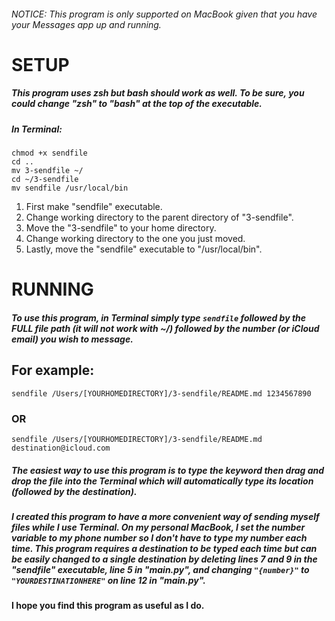 
 ######  NOTICE: This program is only supported on MacBook given that you have your Messages app up and running.

# SETUP

##### This program uses zsh but bash should work as well. To be sure, you could change "zsh" to "bash" at the top of the executable.

##### In Terminal:

```
chmod +x sendfile
cd ..
mv 3-sendfile ~/
cd ~/3-sendfile
mv sendfile /usr/local/bin
```


1.  First make "sendfile" executable.
2.  Change working directory to the parent directory of "3-sendfile".
3.  Move the "3-sendfile" to your home directory.
4.  Change working directory to the one you just moved.
5.  Lastly, move the "sendfile" executable to "/usr/local/bin".


# RUNNING

##### To use this program, in Terminal simply type ```sendfile``` followed by the FULL file path (it will not work with ~/) followed by the number (or iCloud email) you wish to message. 


## For example:

```
sendfile /Users/[YOURHOMEDIRECTORY]/3-sendfile/README.md 1234567890
```
### OR
```
sendfile /Users/[YOURHOMEDIRECTORY]/3-sendfile/README.md destination@icloud.com
```

##### The easiest way to use this program is to type the keyword then drag and drop the file into the Terminal which will automatically type its location (followed by the destination).


##### I created this program to have a more convenient way of sending myself files while I use Terminal. On my personal MacBook, I set the number variable to my phone number so I don't have to type my number each time. This program requires a destination to be typed each time but can be easily changed to a single destination by deleting lines 7 and 9 in the "sendfile" executable, line 5 in "main.py", and changing ```"{number}"``` to ```"YOURDESTINATIONHERE"``` on line 12 in "main.py".

#### I hope you find this program as useful as I do. 


